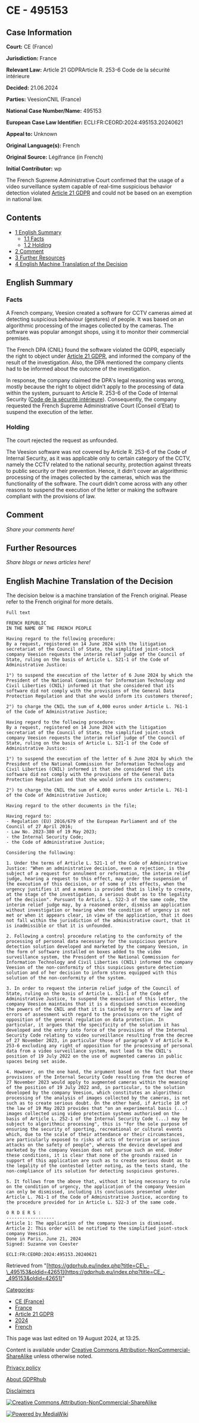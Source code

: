 # CE - 495153

## Case Information

**Court:** CE (France)

**Jurisdiction:** France

**Relevant Law:** Article 21 GDPRArticle R. 253-6 Code de la sécurité intérieure

**Decided:** 21.06.2024

**Parties:** VeesionCNIL (France)

**National Case Number/Name:** 495153

**European Case Law Identifier:** ECLI:FR:CEORD:2024:495153.20240621

**Appeal to:** Unknown

**Original Language(s):** French

**Original Source:** Légifrance (in French)

**Initial Contributor:** wp

The French Supreme Administrative Court confirmed that the usage of a video surveillance system capable of real-time suspicious behavior detection violated [Article 21 GDPR](/index.php?title=Article_21_GDPR "Article 21 GDPR") and could not be based on an exemption in national law.

## Contents

*   [1 English Summary](#English_Summary)
    *   [1.1 Facts](#Facts)
    *   [1.2 Holding](#Holding)
*   [2 Comment](#Comment)
*   [3 Further Resources](#Further_Resources)
*   [4 English Machine Translation of the Decision](#English_Machine_Translation_of_the_Decision)

## English Summary

### Facts

A French company, Veesion created a software for CCTV cameras aimed at detecting suspicious behaviour (gestures) of people. It was based on an algorithmic processing of the images collected by the cameras. The software was popular amongst shops, using it to monitor their commercial premises.

The French DPA (CNIL) found the software violated the GDPR, especially the right to object under [Article 21 GDPR](/index.php?title=Article_21_GDPR "Article 21 GDPR"), and informed the company of the result of the investigation. Also, the DPA mentioned the company clients had to be informed about the outcome of the investigation.

In response, the company claimed the DPA's legal reasoning was wrong, mostly because the right to object didn’t apply to the processing of data within the system, pursuant to Article R. 253-6 of the Code of Internal Security ([Code de la sécurité intérieure](https://www.legifrance.gouv.fr/codes/texte_lc/LEGITEXT000025503132/)). Consequently, the company requested the French Supreme Administrative Court (Conseil d’Etat) to suspend the execution of the letter.

### Holding

The court rejected the request as unfounded.

The Veesion software was not covered by Article R. 253-6 of the Code of Internal Security, as it was applicable only to certain category of the CCTV, namely the CCTV related to the national security, protection against threats to public security or their prevention. Hence, it didn't cover an algorithmic processing of the images collected by the cameras, which was the functionality of the software. The court didn’t come across with any other reasons to suspend the execution of the letter or making the software compliant with the provisions of law.

## Comment

_Share your comments here!_

## Further Resources

_Share blogs or news articles here!_

## English Machine Translation of the Decision

The decision below is a machine translation of the French original. Please refer to the French original for more details.

```
Full text

FRENCH REPUBLIC
IN THE NAME OF THE FRENCH PEOPLE

Having regard to the following procedure:
By a request, registered on 14 June 2024 with the litigation secretariat of the Council of State, the simplified joint-stock company Veesion requests the interim relief judge of the Council of State, ruling on the basis of Article L. 521-1 of the Code of Administrative Justice:

1°) to suspend the execution of the letter of 6 June 2024 by which the President of the National Commission for Information Technology and Civil Liberties (CNIL) informed it that she considered that its software did not comply with the provisions of the General Data Protection Regulation and that she would inform its customers thereof;

2°) to charge the CNIL the sum of 4,000 euros under Article L. 761-1 of the Code of Administrative Justice;

Having regard to the following procedure:
By a request, registered on 14 June 2024 with the litigation secretariat of the Council of State, the simplified joint-stock company Veesion requests the interim relief judge of the Council of State, ruling on the basis of Article L. 521-1 of the Code of Administrative Justice:

1°) to suspend the execution of the letter of 6 June 2024 by which the President of the National Commission for Information Technology and Civil Liberties (CNIL) informed it that she considered that its software did not comply with the provisions of the General Data Protection Regulation and that she would inform its customers;

2°) to charge the CNIL the sum of 4,000 euros under Article L. 761-1 of the Code of Administrative Justice;

Having regard to the other documents in the file;

Having regard to:
- Regulation (EU) 2016/679 of the European Parliament and of the Council of 27 April 2016;
- Law No. 2023-380 of 19 May 2023;
- the Internal Security Code;
- the Code of Administrative Justice;

Considering the following:

1. Under the terms of Article L. 521-1 of the Code of Administrative Justice: "When an administrative decision, even a rejection, is the subject of a request for annulment or reformation, the interim relief judge, hearing a request to this effect, may order the suspension of the execution of this decision, or of some of its effects, when the urgency justifies it and a means is provided that is likely to create, at the stage of the investigation, a serious doubt as to the legality of the decision". Pursuant to Article L. 522-3 of the same code, the interim relief judge may, by a reasoned order, dismiss an application without investigation or hearing when the condition of urgency is not met or when it appears clear, in view of the application, that it does not fall within the jurisdiction of the administrative court, that it is inadmissible or that it is unfounded.

2. Following a control procedure relating to the conformity of the processing of personal data necessary for the suspicious gesture detection solution developed and marketed by the company Veesion, in the form of software installed on boxes added to the video surveillance system, the President of the National Commission for Information Technology and Civil Liberties (CNIL) informed the company Veesion of the non-conformity of this suspicious gesture detection solution and of her decision to inform stores equipped with this solution of the non-conformity of the system.

3. In order to request the interim relief judge of the Council of State, ruling on the basis of Article L. 521-1 of the Code of Administrative Justice, to suspend the execution of this letter, the company Veesion maintains that it is a disguised sanction exceeding the powers of the CNIL and that it is tainted by errors of law and errors of assessment with regard to the provisions on the right of opposition of the general regulation on data protection. In particular, it argues that the specificity of the solution it has developed and the entry into force of the provisions of the Internal Security Code relating to video surveillance resulting from the decree of 27 November 2023, in particular those of paragraph V of Article R. 253-6 excluding any right of opposition for the processing of personal data from a video surveillance system, must lead to the CNIL's position of 19 July 2022 on the use of augmented cameras in public spaces being set aside.

4. However, on the one hand, the argument based on the fact that these provisions of the Internal Security Code resulting from the decree of 27 November 2023 would apply to augmented cameras within the meaning of the position of 19 July 2022 and, in particular, to the solution developed by the company Veesion, which constitutes an algorithmic processing of the analysis of images collected by the cameras, is not such as to create serious doubt. On the other hand, if Article 10 of the law of 19 May 2023 provides that "on an experimental basis (...) images collected using video protection systems authorised on the basis of Article L. 252-1 of the Internal Security Code (...) may be subject to algorithmic processing", this is "for the sole purpose of ensuring the security of sporting, recreational or cultural events which, due to the scale of their attendance or their circumstances, are particularly exposed to risks of acts of terrorism or serious attacks on the safety of people", whereas the device developed and marketed by the company Veesion does not pursue such an end. Under these conditions, it is clear that none of the grounds raised in support of this application are such as to create serious doubt as to the legality of the contested letter noting, as the texts stand, the non-compliance of its solution for detecting suspicious gestures.

5. It follows from the above that, without it being necessary to rule on the condition of urgency, the application of the company Veesion can only be dismissed, including its conclusions presented under Article L. 761-1 of the Code of Administrative Justice, according to the procedure provided for in Article L. 522-3 of the same code.

O R D E R S :
------------------
Article 1: The application of the company Veesion is dismissed.
Article 2: This order will be notified to the simplified joint-stock company Veesion.
Done in Paris, June 21, 2024
Signed: Suzanne von Coester

ECLI:FR:CEORD:2024:495153.20240621

```

Retrieved from "[https://gdprhub.eu/index.php?title=CE\_-\_495153&oldid=42651](https://gdprhub.eu/index.php?title=CE_-_495153&oldid=42651)"

[Categories](/index.php?title=Special:Categories "Special:Categories"):

*   [CE (France)](/index.php?title=Category:CE_\(France\) "Category:CE (France)")
*   [France](/index.php?title=Category:France "Category:France")
*   [Article 21 GDPR](/index.php?title=Category:Article_21_GDPR "Category:Article 21 GDPR")
*   [2024](/index.php?title=Category:2024 "Category:2024")
*   [French](/index.php?title=Category:French "Category:French")

This page was last edited on 19 August 2024, at 13:25.

Content is available under [Creative Commons Attribution-NonCommercial-ShareAlike](https://creativecommons.org/licenses/by-nc-sa/4.0/) unless otherwise noted.

[Privacy policy](/index.php?title=GDPRhub:Privacy_policy)

[About GDPRhub](/index.php?title=GDPRhub:About)

[Disclaimers](/index.php?title=GDPRhub:General_disclaimer)

[![Creative Commons Attribution-NonCommercial-ShareAlike](/resources/assets/licenses/cc-by-nc-sa.png)](https://creativecommons.org/licenses/by-nc-sa/4.0/)

[![Powered by MediaWiki](/resources/assets/poweredby_mediawiki_88x31.png)](https://www.mediawiki.org/)